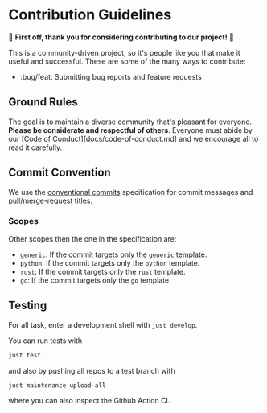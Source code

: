 # Contribution Guidelines

:tada: **First off, thank you for considering contributing to our project!**
:tada:

This is a community-driven project, so it's people like you that make it useful
and successful. These are some of the many ways to contribute:

- :bug/feat: Submitting bug reports and feature requests

## Ground Rules

The goal is to maintain a diverse community that's pleasant for everyone.
**Please be considerate and respectful of others**. Everyone must abide by our
[Code of Conduct][docs/code-of-conduct.md] and we encourage all to read it
carefully.

## Commit Convention

We use the
[conventional commits](https://www.conventionalcommits.org/en/v1.0.0/)
specification for commit messages and pull/merge-request titles.

### Scopes

Other scopes then the one in the specification are:

- `generic`: If the commit targets only the `generic` template.
- `python`: If the commit targets only the `python` template.
- `rust`: If the commit targets only the `rust` template.
- `go`: If the commit targets only the `go` template.

## Testing

For all task, enter a development shell with `just develop`.

You can run tests with

```bash
just test
```

and also by pushing all repos to a test branch with

```bash
just maintenance upload-all
```

where you can also inspect the Github Action CI.
